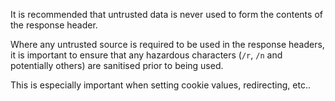 It is recommended that untrusted data is never used to form the
contents of the response header.

Where any untrusted source is
required to be used in the response headers, it is important to ensure
that any hazardous characters (`/r`, `/n` and potentially others) are
sanitised prior to being used.

This is especially important when
setting cookie values, redirecting, etc..